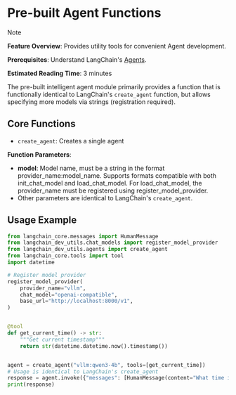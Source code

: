 # Pre-built Agent Functions

> [!NOTE]
>
> **Feature Overview**: Provides utility tools for convenient Agent development.
>
> **Prerequisites**: Understand LangChain's [Agents](https://docs.langchain.com/oss/python/langchain/agents).
>
> **Estimated Reading Time**: 3 minutes

The pre-built intelligent agent module primarily provides a function that is functionally identical to LangChain's `create_agent` function, but allows specifying more models via strings (registration required).

## Core Functions

- `create_agent`: Creates a single agent

**Function Parameters**:

- **model**: Model name, must be a string in the format provider_name:model_name. Supports formats compatible with both init_chat_model and load_chat_model. For load_chat_model, the provider_name must be registered using register_model_provider.
- Other parameters are identical to LangChain's `create_agent`.

## Usage Example

```python
from langchain_core.messages import HumanMessage
from langchain_dev_utils.chat_models import register_model_provider
from langchain_dev_utils.agents import create_agent
from langchain_core.tools import tool
import datetime

# Register model provider
register_model_provider(
    provider_name="vllm",
    chat_model="openai-compatible",
    base_url="http://localhost:8000/v1",
)


@tool
def get_current_time() -> str:
    """Get current timestamp"""
    return str(datetime.datetime.now().timestamp())


agent = create_agent("vllm:qwen3-4b", tools=[get_current_time])
# Usage is identical to LangChain's create_agent
response = agent.invoke({"messages": [HumanMessage(content="What time is it now?")]})
print(response)
```
